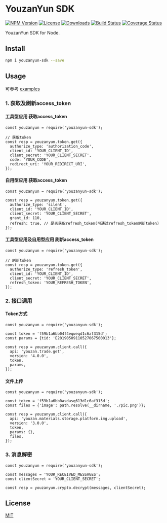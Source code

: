 YouzanYun SDK
=======

[![NPM Version](https://img.shields.io/npm/v/youzanyun-sdk.svg?style=flat)](https://www.npmjs.com/package/youzanyun-sdk)
[![License](https://img.shields.io/badge/license-MIT-brightgreen.svg?style=flat-square)](LICENSE.md)
[![Downloads](https://img.shields.io/npm/dt/youzanyun-sdk.svg)]()
[![Build Status](https://travis-ci.org/youzan/open-sdk-node.png)](https://travis-ci.org/youzan/open-sdk-node)
[![Coverage Status](https://coveralls.io/repos/github/youzan/open-sdk-node/badge.svg?branch=master)](https://coveralls.io/github/youzan/open-sdk-node?branch=master)

YouzanYun SDK for Node.  

## Install

```bash
npm i youzanyun-sdk --save
```

## Usage

可参考 [examples](examples)  

### 1. 获取及刷新access_token

#### 工具型应用 获取access_token

```node
const youzanyun = require('youzanyun-sdk');

// 获取token
const resp = youzanyun.token.get({
  authorize_type: 'authorization_code',
  client_id: 'YOUR_CLIENT_ID',
  client_secret: 'YOUR_CLIENT_SECRET',
  code: 'YOUR_CODE',
  redirect_uri: 'YOUR_REDIRECT_URI',
});
```

#### 自用型应用 获取access_token

```node
const youzanyun = require('youzanyun-sdk');

const resp = youzanyun.token.get({
  authorize_type: 'silent',
  client_id: 'YOUR_CLIENT_ID',
  client_secret: 'YOUR_CLIENT_SECRET',
  grant_id: 110,
  refresh: true, // 是否获取refresh_token(可通过refresh_token刷新token)
});
```

#### 工具型应用及自用型应用 刷新access_token

```node
const youzanyun = require('youzanyun-sdk');

// 刷新token
const resp = youzanyun.token.get({
  authorize_type: 'refresh_token',
  client_id: 'YOUR_CLIENT_ID',
  client_secret: 'YOUR_CLIENT_SECRET',
  refresh_token: 'YOUR_REFRESH_TOKEN',
});
```

### 2. 接口调用

#### Token方式

```node
const youzanyun = require('youzanyun-sdk');

const token = 'f59b1a6bb04f4eqweqd1c6af315d';
const params = {tid: 'E20190509110527067500013'};

const resp = youzanyun.client.call({
  api: 'youzan.trade.get',
  version: '4.0.0',
  token,
  params,
});
```

#### 文件上传

```node
const youzanyun = require('youzanyun-sdk');

const token = 'f59b1a6bb0asdasq613d1c6af315d';
const files = {'image': path.resolve(__dirname, './pic.png')};

const resp = youzanyun.client.call({
  api: 'youzan.materials.storage.platform.img.upload',
  version: '3.0.0',
  token,
  params: {},
  files,
});
```

### 3. 消息解密

```node
const youzanyun = require('youzanyun-sdk');

const messages = 'YOUR_RECEIVED_MESSAGES';
const clientSecret = 'YOUR_CLIENT_SECRET';

const resp = youzanyun.crypto.decrypt(messages, clientSecret);
```

## License

[MIT](LICENSE)
